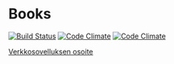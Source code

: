 # Books
[![Build Status](https://travis-ci.org/yessergire/books.png)](https://travis-ci.org/yessergire/books)
[![Code Climate](https://codeclimate.com/github/yessergire/books.png)](https://codeclimate.com/github/yessergire/books)
[![Code Climate](https://codeclimate.com/github/yessergire/books/coverage.png)](https://codeclimate.com/github/yessergire/books)

[Verkkosovelluksen osoite](http://the-books.herokuapp.com/)

